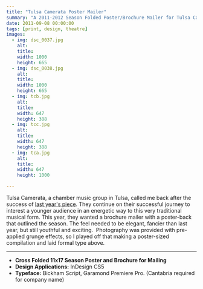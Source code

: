 ```yaml
---
title: "Tulsa Camerata Poster Mailer"
summary: "A 2011-2012 Season Folded Poster/Brochure Mailer for Tulsa Camerata, a Chamber Music Group."
date: 2011-09-08 00:00:00
tags: [print, design, theatre]
images:
  - img: dsc_0037.jpg
    alt: 
    title: 
    width: 1000
    height: 665
  - img: dsc_0038.jpg
    alt: 
    title: 
    width: 1000
    height: 665
  - img: tcb.jpg
    alt: 
    title: 
    width: 647
    height: 388
  - img: tcc.jpg
    alt: 
    title: 
    width: 647
    height: 388
  - img: tca.jpg
    alt: 
    title: 
    width: 647
    height: 1000

---
```


<p>Tulsa Camerata, a chamber music group in Tulsa, called me back after the success of <a href="/project/tulsa-camerata-brochure">last year's piece</a>. They continue on their successful journey to interest a younger audience in an energetic way to this very traditional musical form. This year, they wanted a brochure mailer with a poster-back that outlined the season. The feel needed to be elegant, fancier than last year, but still youthful and exciting. &nbsp;Photography was provided with pre-applied grunge effects, so I played off that making a poster-sized compilation and laid formal type above.</p>

---

<ul><li><strong>Cross Folded 11x17 Season Poster and Brochure for Mailing</strong></li><li><strong>Design Applications:</strong>&nbsp;InDesign CS5</li><li><strong>Typeface:</strong>&nbsp;Bickham Script, Garamond Premiere Pro. (Cantabria required for company name)</li></ul>
